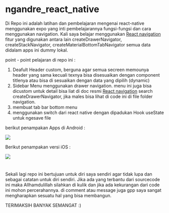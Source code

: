 # ngandre_react_native

Di Repo ini adalah latihan dan pembelajaran mengenai react-native menggunakan expo yang inti pembelajarannya fungsi-fungsi dan cara menggunakan navigation. Kali saya belajar menggunakan [React navigation](https://reactnavigation.org/) fitur yang digunakan antara lain createDrawerNavigator, createStackNavigator, createMaterialBottomTabNavigator semua data didalam apps ini dummy lokal.

point - point pelajaran di repo ini :

1. Deafult Header custom, berguna agar semua secreen memounya header yang sama kecuali texnya bisa disesuaikan dengan component titlenya atau bisa di sesuaikan dengan data yang dipilih (dynamic)
2. Sidebar Menu menggunakan drawer navigation. menu ini juga bisa dicustom untuk detail bisa liat di doc resmi  [React navigation](https://reactnavigation.org/) search createDrawerNavigator, jika males bisa lihat di code ini di file folder navigation.
3. membuat tab bar bottom menu
4. menggunakan switch dari react native dengan dipadukan Hook useState untuk ngesave file

berikut penampakan Apps di Android :

![](https://i.imgur.com/KwRgeyp.png)



Berikut penampakan versi iOS :

![](https://i.imgur.com/aOmjain.png)

# 

Sekali lagi repo ini bertujuan untuk diri saya sendiri agar tidak lupa dan sebagai catatan untuk diri sendiri. Jika ada yang terbantu dari sourcecode ini maka Allhamdulillah silahkan di kulik dan jika ada kekurangan dari code ini mohon percerahannya. di comment atau message juga gpp saya sangat mengharapkan sesuatu hal yang bisa membangun.

TERIMAKSIH BANYAK SEMANGAT :)

